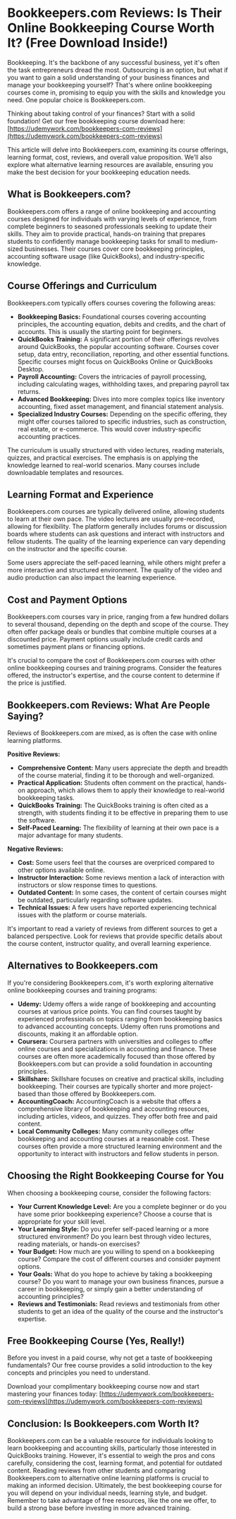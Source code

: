# Bookkeepers.com Reviews: Is Their Online Bookkeeping Course Worth It? (Free Download Inside!)

Bookkeeping. It's the backbone of any successful business, yet it's often the task entrepreneurs dread the most. Outsourcing is an option, but what if you want to gain a solid understanding of your business finances and manage your bookkeeping yourself? That's where online bookkeeping courses come in, promising to equip you with the skills and knowledge you need. One popular choice is Bookkeepers.com.

Thinking about taking control of your finances? Start with a solid foundation! Get our free bookkeeping course download here: [https://udemywork.com/bookkeepers-com-reviews](https://udemywork.com/bookkeepers-com-reviews)

This article will delve into Bookkeepers.com, examining its course offerings, learning format, cost, reviews, and overall value proposition. We’ll also explore what alternative learning resources are available, ensuring you make the best decision for your bookkeeping education needs.

## What is Bookkeepers.com?

Bookkeepers.com offers a range of online bookkeeping and accounting courses designed for individuals with varying levels of experience, from complete beginners to seasoned professionals seeking to update their skills.  They aim to provide practical, hands-on training that prepares students to confidently manage bookkeeping tasks for small to medium-sized businesses.  Their courses cover core bookkeeping principles, accounting software usage (like QuickBooks), and industry-specific knowledge.

## Course Offerings and Curriculum

Bookkeepers.com typically offers courses covering the following areas:

*   **Bookkeeping Basics:** Foundational courses covering accounting principles, the accounting equation, debits and credits, and the chart of accounts. This is usually the starting point for beginners.
*   **QuickBooks Training:** A significant portion of their offerings revolves around QuickBooks, the popular accounting software. Courses cover setup, data entry, reconciliation, reporting, and other essential functions. Specific courses might focus on QuickBooks Online or QuickBooks Desktop.
*   **Payroll Accounting:** Covers the intricacies of payroll processing, including calculating wages, withholding taxes, and preparing payroll tax returns.
*   **Advanced Bookkeeping:** Dives into more complex topics like inventory accounting, fixed asset management, and financial statement analysis.
*   **Specialized Industry Courses:** Depending on the specific offering, they might offer courses tailored to specific industries, such as construction, real estate, or e-commerce. This would cover industry-specific accounting practices.

The curriculum is usually structured with video lectures, reading materials, quizzes, and practical exercises. The emphasis is on applying the knowledge learned to real-world scenarios. Many courses include downloadable templates and resources.

## Learning Format and Experience

Bookkeepers.com courses are typically delivered online, allowing students to learn at their own pace. The video lectures are usually pre-recorded, allowing for flexibility.  The platform generally includes forums or discussion boards where students can ask questions and interact with instructors and fellow students.  The quality of the learning experience can vary depending on the instructor and the specific course.

Some users appreciate the self-paced learning, while others might prefer a more interactive and structured environment.  The quality of the video and audio production can also impact the learning experience.

## Cost and Payment Options

Bookkeepers.com courses vary in price, ranging from a few hundred dollars to several thousand, depending on the depth and scope of the course.  They often offer package deals or bundles that combine multiple courses at a discounted price.  Payment options usually include credit cards and sometimes payment plans or financing options.

It's crucial to compare the cost of Bookkeepers.com courses with other online bookkeeping courses and training programs.  Consider the features offered, the instructor's expertise, and the course content to determine if the price is justified.

## Bookkeepers.com Reviews: What Are People Saying?

Reviews of Bookkeepers.com are mixed, as is often the case with online learning platforms.

**Positive Reviews:**

*   **Comprehensive Content:** Many users appreciate the depth and breadth of the course material, finding it to be thorough and well-organized.
*   **Practical Application:** Students often comment on the practical, hands-on approach, which allows them to apply their knowledge to real-world bookkeeping tasks.
*   **QuickBooks Training:** The QuickBooks training is often cited as a strength, with students finding it to be effective in preparing them to use the software.
*   **Self-Paced Learning:** The flexibility of learning at their own pace is a major advantage for many students.

**Negative Reviews:**

*   **Cost:** Some users feel that the courses are overpriced compared to other options available online.
*   **Instructor Interaction:** Some reviews mention a lack of interaction with instructors or slow response times to questions.
*   **Outdated Content:**  In some cases, the content of certain courses might be outdated, particularly regarding software updates.
*   **Technical Issues:**  A few users have reported experiencing technical issues with the platform or course materials.

It's important to read a variety of reviews from different sources to get a balanced perspective. Look for reviews that provide specific details about the course content, instructor quality, and overall learning experience.

## Alternatives to Bookkeepers.com

If you're considering Bookkeepers.com, it's worth exploring alternative online bookkeeping courses and training programs:

*   **Udemy:** Udemy offers a wide range of bookkeeping and accounting courses at various price points. You can find courses taught by experienced professionals on topics ranging from bookkeeping basics to advanced accounting concepts. Udemy often runs promotions and discounts, making it an affordable option.
*   **Coursera:** Coursera partners with universities and colleges to offer online courses and specializations in accounting and finance. These courses are often more academically focused than those offered by Bookkeepers.com but can provide a solid foundation in accounting principles.
*   **Skillshare:** Skillshare focuses on creative and practical skills, including bookkeeping. Their courses are typically shorter and more project-based than those offered by Bookkeepers.com.
*   **AccountingCoach:** AccountingCoach is a website that offers a comprehensive library of bookkeeping and accounting resources, including articles, videos, and quizzes. They offer both free and paid content.
*   **Local Community Colleges:** Many community colleges offer bookkeeping and accounting courses at a reasonable cost. These courses often provide a more structured learning environment and the opportunity to interact with instructors and fellow students in person.

## Choosing the Right Bookkeeping Course for You

When choosing a bookkeeping course, consider the following factors:

*   **Your Current Knowledge Level:** Are you a complete beginner or do you have some prior bookkeeping experience? Choose a course that is appropriate for your skill level.
*   **Your Learning Style:** Do you prefer self-paced learning or a more structured environment? Do you learn best through video lectures, reading materials, or hands-on exercises?
*   **Your Budget:** How much are you willing to spend on a bookkeeping course? Compare the cost of different courses and consider payment options.
*   **Your Goals:** What do you hope to achieve by taking a bookkeeping course? Do you want to manage your own business finances, pursue a career in bookkeeping, or simply gain a better understanding of accounting principles?
*   **Reviews and Testimonials:** Read reviews and testimonials from other students to get an idea of the quality of the course and the instructor's expertise.

## Free Bookkeeping Course (Yes, Really!)

Before you invest in a paid course, why not get a taste of bookkeeping fundamentals?  Our free course provides a solid introduction to the key concepts and principles you need to understand.

Download your complimentary bookkeeping course now and start mastering your finances today: [https://udemywork.com/bookkeepers-com-reviews](https://udemywork.com/bookkeepers-com-reviews)

## Conclusion: Is Bookkeepers.com Worth It?

Bookkeepers.com can be a valuable resource for individuals looking to learn bookkeeping and accounting skills, particularly those interested in QuickBooks training. However, it's essential to weigh the pros and cons carefully, considering the cost, learning format, and potential for outdated content. Reading reviews from other students and comparing Bookkeepers.com to alternative online learning platforms is crucial to making an informed decision. Ultimately, the best bookkeeping course for you will depend on your individual needs, learning style, and budget.
Remember to take advantage of free resources, like the one we offer, to build a strong base before investing in more advanced training.
